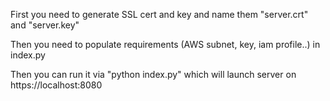 First you need to generate SSL cert and key and name them "server.crt" and "server.key"

Then you need to populate requirements (AWS subnet, key, iam profile..) in index.py

Then you can run it via "python index.py" which will launch server on https://localhost:8080
